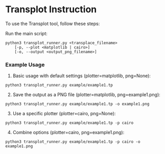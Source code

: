 # Transplot Instruction

To use the Transplot tool, follow these steps:

Run the main script:
  ```
  python3 transplot_runner.py <transplace_filename>
      [-p, --plot <matplotlib | cairo>]
      [-o, --output <output_png_filename>]
  ```

  ### Example Usage
  1. Basic usage with default settings (plotter=matplotlib, png=None):
```
python3 transplot_runner.py example/example1.tp
```

  2. Save the output as a PNG file (plotter=matplotlib, png=example1.png):
```
python3 transplot_runner.py example/example1.tp -o example1.png
```

  3. Use a specific plotter (plotter=cairo, png=None):
```
python3 transplot_runner.py example/example1.tp -p cairo
```

  4. Combine options (plotter=cairo, png=example1.png):
```
python3 transplot_runner.py example/example1.tp -p cairo -o example1.png
```

